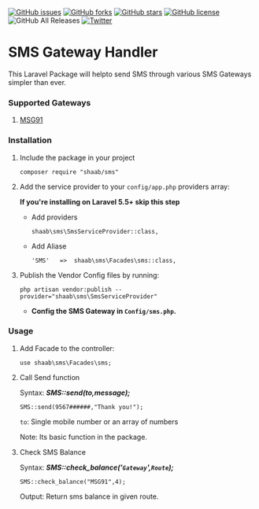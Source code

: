[![GitHub issues](https://img.shields.io/github/issues/shihabEK/Sms-Gateway-Handler.svg)](https://github.com/shihabEK/Sms-Gateway-Handler/issues)
[![GitHub forks](https://img.shields.io/github/forks/shihabEK/Sms-Gateway-Handler.svg)](https://github.com/shihabEK/Sms-Gateway-Handler/network)
[![GitHub stars](https://img.shields.io/github/stars/shihabEK/Sms-Gateway-Handler.svg)](https://github.com/shihabEK/Sms-Gateway-Handler/stargazers)
[![GitHub license](https://img.shields.io/github/license/shihabEK/Sms-Gateway-Handler.svg)](https://github.com/shihabEK/Sms-Gateway-Handler)
![GitHub All Releases](https://img.shields.io/github/downloads/shihabEK/Sms-Gateway-Handler/total.svg)
[![Twitter](https://img.shields.io/twitter/url/https/github.com/shihabEK/Sms-Gateway-Handler.svg?style=social)](https://twitter.com/intent/tweet?text=Wow:&url=https%3A%2F%2Fgithub.com%2FshihabEK%2FSms-Gateway-Handler)

# SMS Gateway Handler

This Laravel Package will helpto  send SMS through various SMS Gateways simpler than ever.

### Supported Gateways

1. [MSG91  ](https://msg91.com/)


### Installation


1. Include the package in your project

    ```
    composer require "shaab/sms"
    ```

2. Add the service provider to your `config/app.php` providers array:

    **If you're installing on Laravel 5.5+ skip this step**

    * Add providers
        ```
        shaab\sms\SmsServiceProvider::class,
        ```
    * Add Aliase
        ```
        'SMS'   =>  shaab\sms\Facades\sms::class,
        ```
3. Publish the Vendor Config files by running:

    ```
    php artisan vendor:publish --provider="shaab\sms\SmsServiceProvider"
    ```

    * **Config the SMS Gateway in `Config/sms.php`.**

### Usage

1.  Add Facade to the controller:

    ```
    use shaab\sms\Facades\sms;
    ```
2. Call Send function

    Syntax: ***SMS::send($to,$message);***

    ```
    SMS::send(9567######,"Thank you!");
    ```


    `to`: Single mobile number or an array of numbers

    Note: Its basic function in the package.
3. Check SMS Balance

    Syntax: ***SMS::check_balance('`Gateway`',`Route`);***
    ```
    SMS::check_balance("MSG91",4);
    ```
    Output: Return sms balance in given route.


